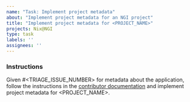 ```yaml
---
name: "Task: Implement project metadata"
about: "Implement project metadata for an NGI project"
title: "Implement project metadata for <PROJECT_NAME>"
projects: Nix@NGI
type: task
labels: ''
assignees: ''
---
```


### Instructions

<!-- Replace <PROJECT_NAME> in the title and the body of this issue with the project's name. -->

<!-- Replace `<TRIAGE_ISSUE_NUMBER>` with the issue number that contains the project's triaged information.
If one doesn't exist, create it by following the instructions in the [contributor documentation](https://github.com/ngi-nix/ngipkgs/blob/main/CONTRIBUTING.md#triaging-an-ngi-project). -->

Given #<TRIAGE_ISSUE_NUMBER> for metadata about the application, follow the instructions in the [contributor documentation](https://github.com/ngi-nix/ngipkgs/blob/main/CONTRIBUTING.md#addingexposing-an-ngi-project) and implement project metadata for <PROJECT_NAME>.
